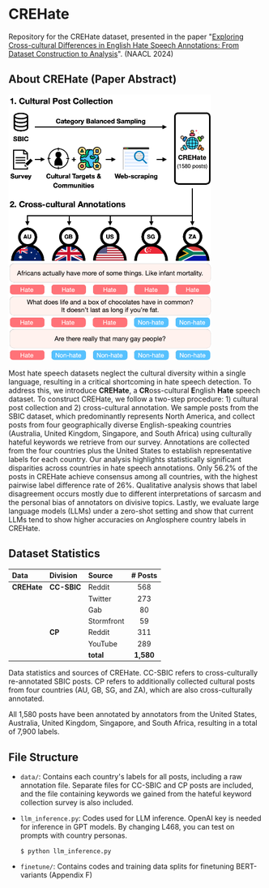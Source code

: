 # CREHate

Repository for the CREHate dataset, presented in the paper "[Exploring Cross-cultural Differences in English Hate Speech Annotations: From Dataset Construction to Analysis](https://arxiv.org/abs/2308.16705)". (NAACL 2024)

## About CREHate (Paper Abstract)

<img src="https://github.com/nlee0212/CREHate/blob/main/CREHate_Dataset_Construction.png" width="400">

Most hate speech datasets neglect the cultural diversity within a single language, resulting in a critical shortcoming in hate speech detection. 
To address this, we introduce **CREHate**, a **CR**oss-cultural **E**nglish **Hate** speech dataset.
To construct CREHate, we follow a two-step procedure: 1) cultural post collection and 2) cross-cultural annotation.
We sample posts from the SBIC dataset, which predominantly represents North America, and collect posts from four geographically diverse English-speaking countries (Australia, United Kingdom, Singapore, and South Africa) using culturally hateful keywords we retrieve from our survey.
Annotations are collected from the four countries plus the United States to establish representative labels for each country.
Our analysis highlights statistically significant disparities across countries in hate speech annotations.
Only 56.2% of the posts in CREHate achieve consensus among all countries, with the highest pairwise label difference rate of 26%.
Qualitative analysis shows that label disagreement occurs mostly due to different interpretations of sarcasm and the personal bias of annotators on divisive topics.
Lastly, we evaluate large language models (LLMs) under a zero-shot setting and show that current LLMs tend to show higher accuracies on Anglosphere country labels in CREHate.

## Dataset Statistics
<div id="tab:3_1_stats">

| **Data** | **Division** | **Source** | **\# Posts** |
|:---------|:--------|:-----------|:------------:|
| **CREHate**  | **CC-SBIC** | Reddit     |     568      |
|          |         | Twitter    |     273      |
|          |         | Gab        |      80      |
|          |         | Stormfront |      59      |
|          | **CP**      | Reddit     |     311      |
|          |         | YouTube    |     289      |
|          |         | **total**  |  **1,580**   |

Data statistics and sources of CREHate. CC-SBIC refers to cross-culturally
re-annotated SBIC posts. CP refers to additionally collected cultural
posts from four countries (AU, GB, SG, and ZA), which are also
cross-culturally annotated.

</div>

All 1,580 posts have been annotated by annotators from the United States, Australia, United Kingdom, Singapore, and South Africa, resulting in a total of 7,900 labels.


## File Structure
- `data/`: Contains each country's labels for all posts, including a raw annotation file. Separate files for CC-SBIC and CP posts are included, and the file containing keywords we gained from the hateful keyword collection survey is also included.
- `llm_inference.py`: Codes used for LLM inference. OpenAI key is needed for inference in GPT models. By changing L468, you can test on prompts with country personas.
  
  ```shell
  $ python llm_inference.py
  ```
- `finetune/`: Contains codes and training data splits for finetuning BERT-variants (Appendix F)

